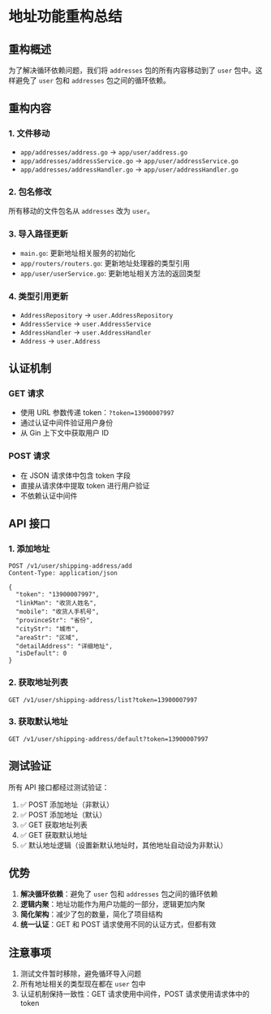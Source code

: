 # 地址功能重构总结

## 重构概述

为了解决循环依赖问题，我们将 `addresses` 包的所有内容移动到了 `user` 包中。这样避免了 `user` 包和 `addresses` 包之间的循环依赖。

## 重构内容

### 1. 文件移动

-   `app/addresses/address.go` → `app/user/address.go`
-   `app/addresses/addressService.go` → `app/user/addressService.go`
-   `app/addresses/addressHandler.go` → `app/user/addressHandler.go`

### 2. 包名修改

所有移动的文件包名从 `addresses` 改为 `user`。

### 3. 导入路径更新

-   `main.go`: 更新地址相关服务的初始化
-   `app/routers/routers.go`: 更新地址处理器的类型引用
-   `app/user/userService.go`: 更新地址相关方法的返回类型

### 4. 类型引用更新

-   `AddressRepository` → `user.AddressRepository`
-   `AddressService` → `user.AddressService`
-   `AddressHandler` → `user.AddressHandler`
-   `Address` → `user.Address`

## 认证机制

### GET 请求

-   使用 URL 参数传递 token：`?token=13900007997`
-   通过认证中间件验证用户身份
-   从 Gin 上下文中获取用户 ID

### POST 请求

-   在 JSON 请求体中包含 token 字段
-   直接从请求体中提取 token 进行用户验证
-   不依赖认证中间件

## API 接口

### 1. 添加地址

```
POST /v1/user/shipping-address/add
Content-Type: application/json

{
  "token": "13900007997",
  "linkMan": "收货人姓名",
  "mobile": "收货人手机号",
  "provinceStr": "省份",
  "cityStr": "城市",
  "areaStr": "区域",
  "detailAddress": "详细地址",
  "isDefault": 0
}
```

### 2. 获取地址列表

```
GET /v1/user/shipping-address/list?token=13900007997
```

### 3. 获取默认地址

```
GET /v1/user/shipping-address/default?token=13900007997
```

## 测试验证

所有 API 接口都经过测试验证：

1. ✅ POST 添加地址（非默认）
2. ✅ POST 添加地址（默认）
3. ✅ GET 获取地址列表
4. ✅ GET 获取默认地址
5. ✅ 默认地址逻辑（设置新默认地址时，其他地址自动设为非默认）

## 优势

1. **解决循环依赖**：避免了 `user` 包和 `addresses` 包之间的循环依赖
2. **逻辑内聚**：地址功能作为用户功能的一部分，逻辑更加内聚
3. **简化架构**：减少了包的数量，简化了项目结构
4. **统一认证**：GET 和 POST 请求使用不同的认证方式，但都有效

## 注意事项

1. 测试文件暂时移除，避免循环导入问题
2. 所有地址相关的类型现在都在 `user` 包中
3. 认证机制保持一致性：GET 请求使用中间件，POST 请求使用请求体中的 token
